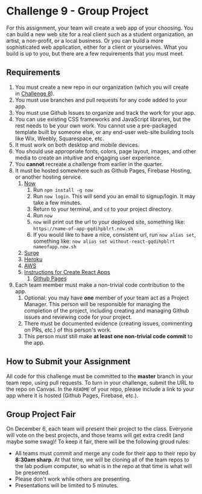 # Challenge 9 - Group Project

For this assignment, your team will create a web app of your choosing. You can build a new web site for a real client such as a student organization, an artist, a non-profit, or a local business. Or you can build a more sophisticated web application, either for a client or yourselves. What you build is up to you, but there are a few requirements that you must meet.

## Requirements

1.  You must create a new repo in our organization (which you will create in <a href="https://canvas.uw.edu/courses/1118281/assignments/3820979" target="_blank">Challenge 8</a>).
2.  You must use branches and pull requests for any code added to your app.
3.  You must use Github Issues to organize and track the work for your app.
4.  You can use existing CSS frameworks and JavaScript libraries, but the rest needs to be your own work. You cannot use a pre-packaged template built by someone else, or any end-user web-site building tools like Wix, Weebly, Squarespace, etc. 
5.  It must work on both desktop and mobile devices.
6.  You should use appropriate fonts, colors, page layout, images, and other media to create an intuitive and engaging user experience.
7.  You **cannot** recreate a challenge from earlier in the quarter. 
8.  It must be hosted somewhere such as Github Pages, Firebase Hosting, or another hosting service.
    1. <a href="https://zeit.co/now/" tareget="_blank">Now</a>
        1. Run `npm install -g now`
        2. Run `now login`. This will send you an email to signup/login. It may take a few minutes.
        3. Return to your terminal, and `cd` to your project directory.
        4. Run `now`
        5. `now` will print out the url to your deployed site, something like: `https://name-of-app-gqdihpblrt.now.sh`
        6. If you would like to have a nice, consistent url, run `now alias set`, something like: `now alias set without-react-gqdihpblrt nameofapp.now.sh`
    2. <a href="https://surge.sh/" target="_blank">Surge</a>
    3. <a href="https://www.heroku.com" target="_blank">Heroku</a>
    4. <a href="https://aws.amazon.com/" target="_blank">AWS</a>
    5. <a href="https://github.com/facebookincubator/create-react-app/blob/master/packages/react-scripts/template/README.md#deployment" target="_blank">Instructions for Create React Apps</a>
        1. <a href="https://github.com/facebookincubator/create-react-app/blob/master/packages/react-scripts/template/README.md#github-pages" target="_blank">Github Pages</a>
9.  Each team member must make a non-trivial code contribution to the app. 
    1.  Optional: you may have **one** member of your team act as a Project Manager. This person will be responsible for managing the completion of the project, including creating and managing Github issues and reviewing code for your project.
    2.  There must be documented evidence (creating issues, commenting on PRs, etc.) of this person's work.
    3.  This person must still make **at least one non-trivial code commit** to the app.

## How to Submit your Assignment

All code for this challenge must be committed to the **master** branch in your team repo, using pull requests. To turn in your challenge, submit the URL to the repo on Canvas. In the `README` of your repo, please include a link to your app where it is hosted (Github Pages, Firebase, etc.).

## Group Project Fair

On December 6, each team will present their project to the class. Everyone will vote on the best projects, and those teams will get extra credit (and maybe some swag)! To keep it fair, there will be the following groud rules:

* All teams must commit and merge any code for their app to their repo by **8:30am sharp**. At that time, we will be cloning all of the team repos to the lab podium computer, so what is in the repo at that time is what will be presented.
* Please don't work while others are presenting.
* Presentations will be limited to 5 minutes.
